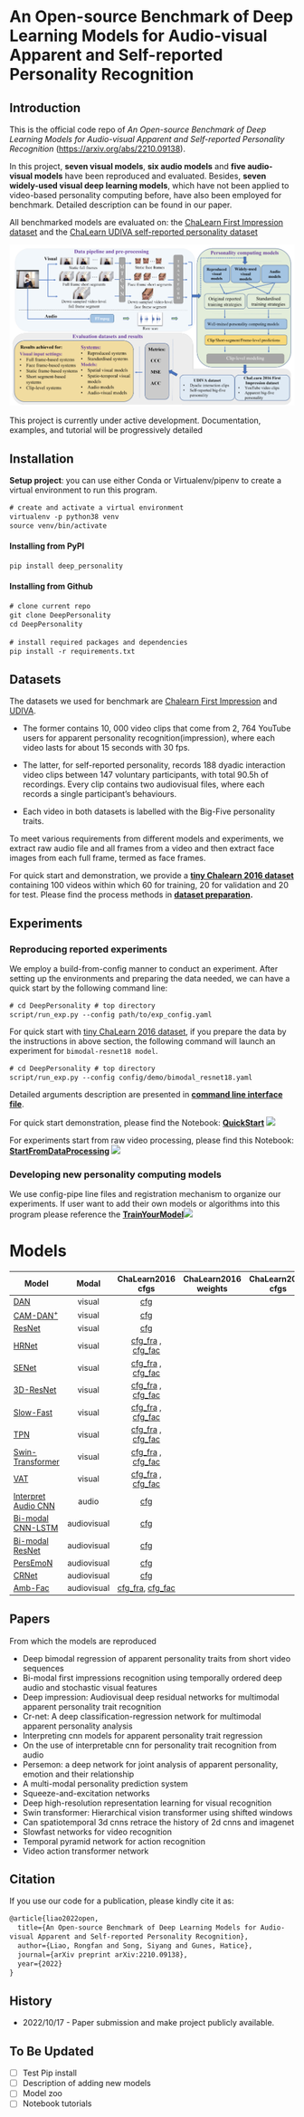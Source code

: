 # An Open-source Benchmark of Deep Learning Models for Audio-visual Apparent and Self-reported Personality Recognition
## Introduction
This is the official code repo of *An Open-source Benchmark of Deep Learning Models for Audio-visual Apparent and Self-reported Personality Recognition* (https://arxiv.org/abs/2210.09138).

In this project, **seven visual models**, **six audio models** and **five audio-visual models** have been reproduced 
and evaluated. Besides, **seven widely-used visual deep learning models**, which have not been applied to video-based 
personality computing before, have also been employed for benchmark. Detailed description can be found in our paper.

All benchmarked models are evaluated on: 
the [ChaLearn First Impression dataset](https://chalearnlap.cvc.uab.cat/dataset/24/description/#) and
the [ChaLearn UDIVA self-reported personality dataset](https://chalearnlap.cvc.uab.es/dataset/41/description/#)


<center>
<img src="docs/figures/pipeline.png" />
</center>

This project is currently under active development. Documentation, examples, and tutorial will be progressively detailed


## Installation
 **Setup project**: you can use either Conda or Virtualenv/pipenv to create a virtual environment to run this program.

```shell
# create and activate a virtual environment
virtualenv -p python38 venv
source venv/bin/activate
````

#### Installing from PyPI

```shell
pip install deep_personality
``` 

#### Installing from Github
```shell
# clone current repo
git clone DeepPersonality
cd DeepPersonality

# install required packages and dependencies
pip install -r requirements.txt
```


## Datasets 

The datasets we used for benchmark are [Chalearn First Impression](https://chalearnlap.cvc.uab.cat/dataset/24/description/#) 
and [UDIVA](https://chalearnlap.cvc.uab.es/dataset/41/description/#). 

- The former contains  10, 000 video clips that come from 2, 764 YouTube users for apparent personality recognition(impression), 
where each video lasts for about 15 seconds with 30 fps. 

- The latter, for self-reported personality, records 188 dyadic 
interaction video clips between 147 voluntary participants, with total 90.5h of recordings. Every clip contains two audiovisual files, where each records a single participant’s behaviours. 

- Each video in both datasets is labelled with the Big-Five personality traits. 


To meet various requirements from different models and experiments, we extract raw audio file and all frames from a video
and then extract face images from each full frame, termed as face frames. 

For quick start and demonstration, we provide a
**[tiny Chalearn 2016 dataset](https://drive.google.com/file/d/1S87nJFLz9ygzw2Ep_rJUXzzWFfdz15an/view?usp=sharing)** 
containing 100 videos within which 60 for training, 20 for validation and 20 for test. Please find the process methods in 
**[dataset preparation](datasets/README.md).**


## Experiments
### Reproducing reported experiments
We employ a build-from-config manner to conduct an experiment. After setting up the environments and preparing the data needed,
we can have a quick start by the following command line:
```shell
# cd DeepPersonality # top directory 
script/run_exp.py --config path/to/exp_config.yaml 
```
For quick start with [tiny ChaLearn 2016 dataset](https://drive.google.com/file/d/1S87nJFLz9ygzw2Ep_rJUXzzWFfdz15an/view?usp=sharing),
if you prepare the data by the instructions in above section, the following command will launch an experiment for `bimodal-resnet18 model`.
```shell
# cd DeepPersonality # top directory
script/run_exp.py --config config/demo/bimodal_resnet18.yaml
```
Detailed arguments description are presented in  **[command line interface file](docs/Command_line_interface.md)**.


For quick start demonstration, please find the Notebook:
**[QuickStart](https://colab.research.google.com/drive/1QgISDUbLN0UFFK78e5Zmwcyfn8xtpr3o?usp=sharing)**
![](https://colab.research.google.com/assets/colab-badge.svg)

For experiments start from raw video processing, please find this Notebook:
**[StartFromDataProcessing](https://colab.research.google.com/drive/1_YThB_O1nO4y9zK6AHOUEx-a2zb_ba9y?usp=sharing)**
![](https://colab.research.google.com/assets/colab-badge.svg)

### Developing new personality computing models
We use config-pipe line files and registration mechanism to organize our experiments. If user want to add their own 
models or algorithms into this program please reference the 
**[TrainYourModel](https://colab.research.google.com/drive/1lB3B0C9LgZ6NmZmsdblRKcfiY6nWoEcI?usp=sharing)**![](https://colab.research.google.com/assets/colab-badge.svg)


# Models

| Model                                                                       |    Modal    |                                                           ChaLearn2016 cfgs                                                           | ChaLearn2016 weights | ChaLearn2021 cfgs | ChaLearn2021 weights |
|-----------------------------------------------------------------------------|:-----------:|:-------------------------------------------------------------------------------------------------------------------------------------:|:--------------------:|:-----------------:|:--------------------:|
| [DAN](dpcv/modeling/networks/dan.py)                                        |   visual    |                                  [cfg](config/unified_frame_images/01_deep_bimodal_regression.yaml)                                   |                      |                   |                      |
| [CAM-DAN<sup>+](dpcv/modeling/networks/interpret_dan.py)                    |   visual    |                                       [cfg](config/unified_frame_images/06_interpret_cnn.yaml)                                        |                      |                   |                      |
| [ResNet](dpcv/modeling/module/resnet_tv.py)                                 |   visual    |                                  [cfg](config/unified_frame_images/03_bimodal_resnet18_visual.yaml)                                   |                      |                   |                      |
| [HRNet](dpcv/modeling/networks/hr_net_cls.py)                               |   visual    |            [cfg_fra](config/unified_frame_images/09_hrnet.yaml) , [cfg_fac](config/unified_face_images/02_hrnet_face.yaml)            |                      |                   |                      |
| [SENet](dpcv/modeling/networks/se_net.py)                                   |   visual    |            [cfg_fra](config/unified_frame_images/08_senet.yaml) , [cfg_fac](config/unified_face_images/01_senet_face.yaml)            |                      |                   |                      |
| [3D-ResNet](dpcv/modeling/networks/resnet_3d.py)                            |   visual    |      [cfg_fra](config/unified_frame_images/11_resnet50_3d.yaml) , [cfg_fac](config/unified_face_images/04_resnet50_3d_face.yaml)      |                      |                   |                      |
| [Slow-Fast](dpcv/modeling/networks/slow_fast.py)                            |   visual    |        [cfg_fra](config/unified_frame_images/12_slow_fast.yaml) , [cfg_fac](config/unified_face_images/05_slow_fast_face.yaml)        |                      |                   |                      |
| [TPN](dpcv/modeling/networks/TSN2D.py)                                      |   visual    |              [cfg_fra](config/unified_frame_images/13_tpn.yaml) , [cfg_fac](config/unified_face_images/06_tpn_face.yaml)              |                      |                   |                      |
| [Swin-Transformer](dpcv/modeling/networks/swin_transformer.py)              |   visual    | [cfg_fra](config/unified_frame_images/10_swin_transformer.yaml) , [cfg_fac](config/unified_face_images/03_swin_transformer_face.yaml) |                      |                   |                      |
| [VAT](dpcv/modeling/networks/video_action_transformer.py)                   |   visual    |              [cfg_fra](config/unified_frame_images/14_vat.yaml) , [cfg_fac](config/unified_face_images/07_vat_face.yaml)              |                      |                   |                      |
| [Interpret Audio CNN](dpcv/modeling/networks/audio_interpretability_net.py) |    audio    |                                      [cfg](config/unified_frame_images/07_interpret_audio.yaml)                                       |                      |                   |                      |
| [Bi-modal CNN-LSTM](dpcv/modeling/networks/bi_modal_lstm.py)                | audiovisual |                                        [cfg](config/unified_frame_images/02_bimodal_lstm.yaml)                                        |                      |                   |                      |
| [Bi-modal ResNet](dpcv/modeling/networks/audio_visual_residual.py)          | audiovisual |                                      [cfg](config/unified_frame_images/03_bimodal_resnet18.yaml)                                      |                      |                   |                      |
| [PersEmoN](dpcv/modeling/networks/sphereface_net.py)                        | audiovisual |                                          [cfg](config/unified_frame_images/05_persemon.yaml)                                          |                      |                   |                      |
| [CRNet](dpcv/modeling/networks/cr_net.py)                                   | audiovisual |                                           [cfg](config/unified_frame_images/04_crnet.yaml)                                            |                      |                   |                      |
| [Amb-Fac](dpcv/modeling/networks/multi_modal_pred_net.py)                   | audiovisual |  [cfg_fra](config/unified_frame_images/15_multi_modal_pred.yaml), [cfg_fac](config/unified_face_images/8_multi_modal_pred_face.yaml)  |                      |                   |                      |


## Papers 
From which the models are reproduced

- Deep bimodal regression of apparent personality traits from short video sequences
- Bi-modal first impressions recognition using temporally ordered deep audio and stochastic visual features
- Deep impression: Audiovisual deep residual networks for multimodal apparent personality trait recognition
- Cr-net: A deep classification-regression network for multimodal apparent personality analysis
- Interpreting cnn models for apparent personality trait regression
- On the use of interpretable cnn for personality trait recognition from audio
- Persemon: a deep network for joint analysis of apparent personality, emotion and their relationship
- A multi-modal personality prediction system
- Squeeze-and-excitation networks
- Deep high-resolution representation learning for visual recognition
- Swin transformer: Hierarchical vision transformer using shifted windows
- Can spatiotemporal 3d cnns retrace the history of 2d cnns and imagenet
- Slowfast networks for video recognition
- Temporal pyramid network for action recognition
- Video action transformer network


## Citation

If you use our code for a publication, please kindly cite it as:
```
@article{liao2022open,
  title={An Open-source Benchmark of Deep Learning Models for Audio-visual Apparent and Self-reported Personality Recognition},
  author={Liao, Rongfan and Song, Siyang and Gunes, Hatice},
  journal={arXiv preprint arXiv:2210.09138},
  year={2022}
}
```

## History
- 2022/10/17 - Paper submission and make project publicly available.

## To Be Updated

[//]: # (- [ ] Detailed Data prepare pipeline description)
- [ ] Test Pip install
- [ ] Description of adding new models
- [ ] Model zoo
- [ ] Notebook tutorials
